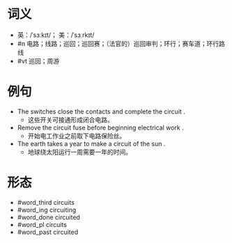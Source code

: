 # 词义
- 英：/ˈsɜːkɪt/； 美：/ˈsɜːrkɪt/
- #n 电路；线路；巡回；巡回赛；（法官的）巡回审判；环行；赛车道；环行路线
- #vt 巡回；周游
# 例句
- The switches close the contacts and complete the circuit .
	- 这些开关可接通形成闭合电路。
- Remove the circuit fuse before beginning electrical work .
	- 开始电工作业之前取下电路保险丝。
- The earth takes a year to make a circuit of the sun .
	- 地球绕太阳运行一周需要一年的时间。
# 形态
- #word_third circuits
- #word_ing circuiting
- #word_done circuited
- #word_pl circuits
- #word_past circuited
